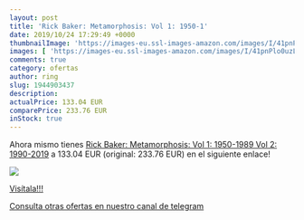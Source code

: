 ```yaml
---
layout: post
title: 'Rick Baker: Metamorphosis: Vol 1: 1950-1'
date: 2019/10/24 17:29:49 +0000
thumbnailImage: 'https://images-eu.ssl-images-amazon.com/images/I/41pnPlo0uzL._SL200_.jpg'
images: [ 'https://images-eu.ssl-images-amazon.com/images/I/41pnPlo0uzL._SL200_.jpg' ]
comments: true
category: ofertas
author: ring
slug: 1944903437
description:
actualPrice: 133.04 EUR
comparePrice: 233.76 EUR
inStock: true
---
```


Ahora mismo tienes [Rick Baker: Metamorphosis: Vol 1: 1950-1989  Vol 2: 1990-2019](https://www.amazon.com/dp/1944903437/?tag=redken08-20) a 133.04 EUR (original: 233.76 EUR) en el siguiente enlace!

[![](https://images-eu.ssl-images-amazon.com/images/I/41pnPlo0uzL._SL200_.jpg)](https://www.amazon.com/dp/1944903437/?tag=redken08-20)

[Visítala!!!](https://www.amazon.com/dp/1944903437/?tag=redken08-20)

[Consulta otras ofertas en nuestro canal de telegram](https://t.me/s/ofertas25)
